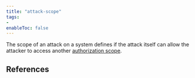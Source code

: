 ```yaml
---
title: "attack-scope"
tags:
- 
enableToc: false
---
```


The scope of an attack on a system defines if the attack itself can allow the attacker to access another [authorization scope](notes/authorization-scope.md).

## References
